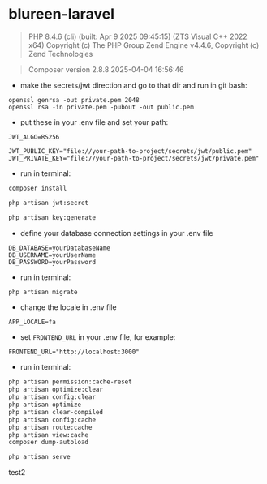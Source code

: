 # blureen-laravel

> PHP 8.4.6 (cli) (built: Apr 9 2025 09:45:15) (ZTS Visual C++ 2022 x64)
> Copyright (c) The PHP Group
> Zend Engine v4.4.6, Copyright (c) Zend Technologies

> Composer version 2.8.8 2025-04-04 16:56:46

-   make the secrets/jwt direction and go to that dir and run in git bash:

```
openssl genrsa -out private.pem 2048
openssl rsa -in private.pem -pubout -out public.pem
```

-   put these in your .env file and set your path:

```dotenv
JWT_ALGO=RS256

JWT_PUBLIC_KEY="file://your-path-to-project/secrets/jwt/public.pem"
JWT_PRIVATE_KEY="file://your-path-to-project/secrets/jwt/private.pem"
```

-   run in terminal:

```bash
composer install
```

```bash
php artisan jwt:secret
```

```bash
php artisan key:generate
```

-   define your database connection settings in your .env file

```dotenv
DB_DATABASE=yourDatabaseName
DB_USERNAME=yourUserName
DB_PASSWORD=yourPassword
```

-   run in terminal:

```bash
php artisan migrate
```

-   change the locale in .env file

```dotenv
APP_LOCALE=fa
```

-   set `FRONTEND_URL` in your .env file, for example:

```dotenv
FRONTEND_URL="http://localhost:3000"
```

-   run in terminal:

```bash
php artisan permission:cache-reset
php artisan optimize:clear
php artisan config:clear
php artisan optimize
php artisan clear-compiled
php artisan config:cache
php artisan route:cache
php artisan view:cache
composer dump-autoload
```

```bash
php artisan serve
```

test2
